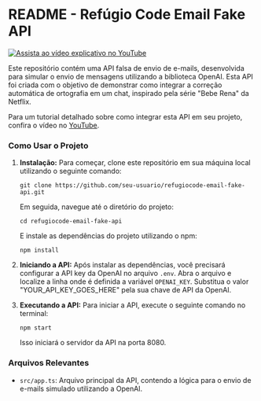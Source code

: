 # README - Refúgio Code Email Fake API

[![Assista ao vídeo explicativo no YouTube](https://img.youtube.com/vi/O_n0z51UOes/0.jpg)](https://youtu.be/O_n0z51UOes)

Este repositório contém uma API falsa de envio de e-mails, desenvolvida para simular o envio de mensagens utilizando a biblioteca OpenAI. Esta API foi criada com o objetivo de demonstrar como integrar a correção automática de ortografia em um chat, inspirado pela série "Bebe Rena" da Netflix.

Para um tutorial detalhado sobre como integrar esta API em seu projeto, confira o vídeo no [YouTube](https://youtu.be/O_n0z51UOes).

### Como Usar o Projeto

1. **Instalação:**
   Para começar, clone este repositório em sua máquina local utilizando o seguinte comando:

   ```
   git clone https://github.com/seu-usuario/refugiocode-email-fake-api.git
   ```

   Em seguida, navegue até o diretório do projeto:

   ```
   cd refugiocode-email-fake-api
   ```

   E instale as dependências do projeto utilizando o npm:

   ```
   npm install
   ```

2. **Iniciando a API:**
   Após instalar as dependências, você precisará configurar a API key da OpenAI no arquivo `.env`. Abra o arquivo e localize a linha onde é definida a variável `OPENAI_KEY`. Substitua o valor "YOUR_API_KEY_GOES_HERE" pela sua chave de API da OpenAI.

3. **Executando a API:**
   Para iniciar a API, execute o seguinte comando no terminal:

   ```
   npm start
   ```

   Isso iniciará o servidor da API na porta 8080.

### Arquivos Relevantes

- `src/app.ts`: Arquivo principal da API, contendo a lógica para o envio de e-mails simulado utilizando a OpenAI.
